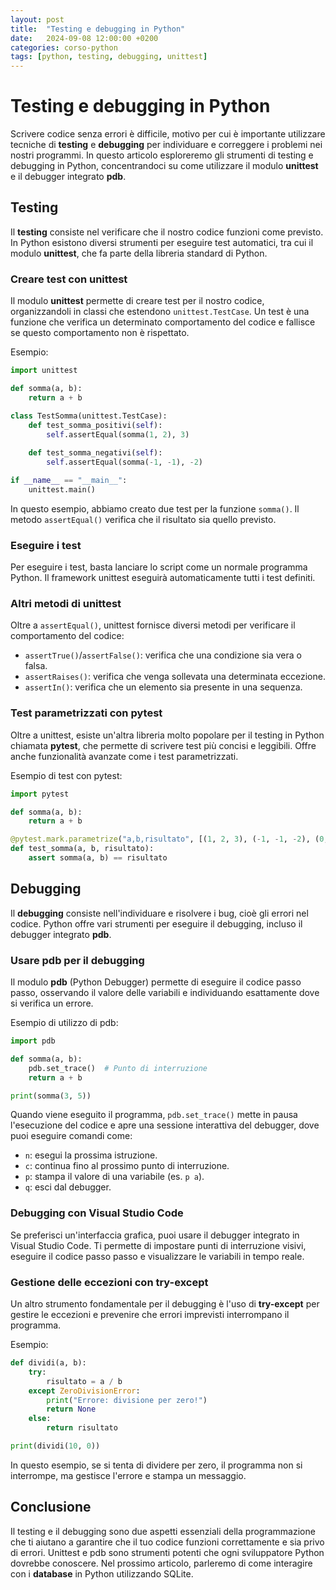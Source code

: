 ```yaml
---
layout: post
title:  "Testing e debugging in Python"
date:   2024-09-08 12:00:00 +0200
categories: corso-python
tags: [python, testing, debugging, unittest]
---
```


# Testing e debugging in Python

Scrivere codice senza errori è difficile, motivo per cui è importante utilizzare tecniche di **testing** e **debugging** per individuare e correggere i problemi nei nostri programmi. In questo articolo esploreremo gli strumenti di testing e debugging in Python, concentrandoci su come utilizzare il modulo **unittest** e il debugger integrato **pdb**.

## Testing

Il **testing** consiste nel verificare che il nostro codice funzioni come previsto. In Python esistono diversi strumenti per eseguire test automatici, tra cui il modulo **unittest**, che fa parte della libreria standard di Python.

### Creare test con unittest

Il modulo **unittest** permette di creare test per il nostro codice, organizzandoli in classi che estendono `unittest.TestCase`. Un test è una funzione che verifica un determinato comportamento del codice e fallisce se questo comportamento non è rispettato.

Esempio:
```python
import unittest

def somma(a, b):
    return a + b

class TestSomma(unittest.TestCase):
    def test_somma_positivi(self):
        self.assertEqual(somma(1, 2), 3)
    
    def test_somma_negativi(self):
        self.assertEqual(somma(-1, -1), -2)

if __name__ == "__main__":
    unittest.main()
```

In questo esempio, abbiamo creato due test per la funzione `somma()`. Il metodo `assertEqual()` verifica che il risultato sia quello previsto.

### Eseguire i test

Per eseguire i test, basta lanciare lo script come un normale programma Python. Il framework unittest eseguirà automaticamente tutti i test definiti.

### Altri metodi di unittest

Oltre a `assertEqual()`, unittest fornisce diversi metodi per verificare il comportamento del codice:

- `assertTrue()`/`assertFalse()`: verifica che una condizione sia vera o falsa.
- `assertRaises()`: verifica che venga sollevata una determinata eccezione.
- `assertIn()`: verifica che un elemento sia presente in una sequenza.

### Test parametrizzati con pytest

Oltre a unittest, esiste un'altra libreria molto popolare per il testing in Python chiamata **pytest**, che permette di scrivere test più concisi e leggibili. Offre anche funzionalità avanzate come i test parametrizzati.

Esempio di test con pytest:
```python
import pytest

def somma(a, b):
    return a + b

@pytest.mark.parametrize("a,b,risultato", [(1, 2, 3), (-1, -1, -2), (0, 0, 0)])
def test_somma(a, b, risultato):
    assert somma(a, b) == risultato
```

## Debugging

Il **debugging** consiste nell'individuare e risolvere i bug, cioè gli errori nel codice. Python offre vari strumenti per eseguire il debugging, incluso il debugger integrato **pdb**.

### Usare pdb per il debugging

Il modulo **pdb** (Python Debugger) permette di eseguire il codice passo passo, osservando il valore delle variabili e individuando esattamente dove si verifica un errore.

Esempio di utilizzo di pdb:
```python
import pdb

def somma(a, b):
    pdb.set_trace()  # Punto di interruzione
    return a + b

print(somma(3, 5))
```

Quando viene eseguito il programma, `pdb.set_trace()` mette in pausa l'esecuzione del codice e apre una sessione interattiva del debugger, dove puoi eseguire comandi come:

- `n`: esegui la prossima istruzione.
- `c`: continua fino al prossimo punto di interruzione.
- `p`: stampa il valore di una variabile (es. `p a`).
- `q`: esci dal debugger.

### Debugging con Visual Studio Code

Se preferisci un'interfaccia grafica, puoi usare il debugger integrato in Visual Studio Code. Ti permette di impostare punti di interruzione visivi, eseguire il codice passo passo e visualizzare le variabili in tempo reale.

### Gestione delle eccezioni con try-except

Un altro strumento fondamentale per il debugging è l'uso di **try-except** per gestire le eccezioni e prevenire che errori imprevisti interrompano il programma.

Esempio:
```python
def dividi(a, b):
    try:
        risultato = a / b
    except ZeroDivisionError:
        print("Errore: divisione per zero!")
        return None
    else:
        return risultato

print(dividi(10, 0))
```

In questo esempio, se si tenta di dividere per zero, il programma non si interrompe, ma gestisce l'errore e stampa un messaggio.

## Conclusione

Il testing e il debugging sono due aspetti essenziali della programmazione che ti aiutano a garantire che il tuo codice funzioni correttamente e sia privo di errori. Unittest e pdb sono strumenti potenti che ogni sviluppatore Python dovrebbe conoscere. Nel prossimo articolo, parleremo di come interagire con i **database** in Python utilizzando SQLite.
